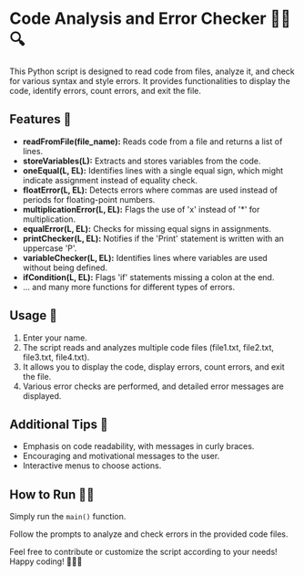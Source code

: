 # Code Analysis and Error Checker 👩‍💻🔍

This Python script is designed to read code from files, analyze it, and check for various syntax and style errors. It provides functionalities to display the code, identify errors, count errors, and exit the file.

## Features 📝

- **readFromFile(file_name):** Reads code from a file and returns a list of lines.
- **storeVariables(L):** Extracts and stores variables from the code.
- **oneEqual(L, EL):** Identifies lines with a single equal sign, which might indicate assignment instead of equality check.
- **floatError(L, EL):** Detects errors where commas are used instead of periods for floating-point numbers.
- **multiplicationError(L, EL):** Flags the use of 'x' instead of '*' for multiplication.
- **equalError(L, EL):** Checks for missing equal signs in assignments.
- **printChecker(L, EL):** Notifies if the 'Print' statement is written with an uppercase 'P'.
- **variableChecker(L, EL):** Identifies lines where variables are used without being defined.
- **ifCondition(L, EL):** Flags 'if' statements missing a colon at the end.
- ... and many more functions for different types of errors.

## Usage 🚀

1. Enter your name.
2. The script reads and analyzes multiple code files (file1.txt, file2.txt, file3.txt, file4.txt).
3. It allows you to display the code, display errors, count errors, and exit the file.
4. Various error checks are performed, and detailed error messages are displayed.

## Additional Tips 🤔

- Emphasis on code readability, with messages in curly braces.
- Encouraging and motivational messages to the user.
- Interactive menus to choose actions.

## How to Run 🏃‍♂️

Simply run the `main()` function.

Follow the prompts to analyze and check errors in the provided code files.

Feel free to contribute or customize the script according to your needs! Happy coding! 🚀👨‍💻
